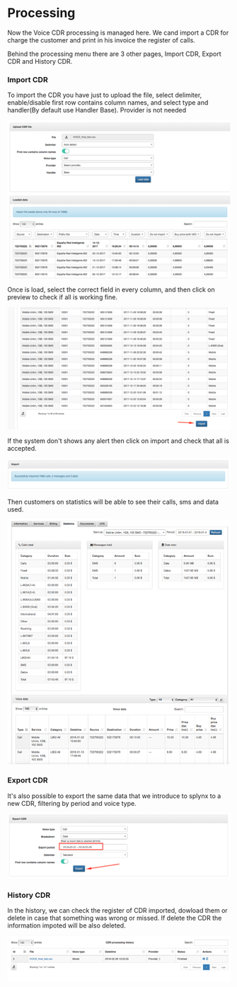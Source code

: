 Processing
==========

Now the Voice CDR processing is managed here. We cand import a CDR for charge the customer and print in his invoice the register of calls.

Behind the processing menu there are 3 other pages, Import CDR, Export CDR and History CDR.


### Import CDR

To import the CDR you have just to upload the file, select delimiter, enable/disable first row contains column names, and select type and handler(By default use Handler Base). Provider is not needed

![Upload](./upload.png?w=300)

Once is load, select the correct field in every column, and then click on preview to check if all is working fine.

![Import](./import.png?w=300)

If the system don't shows any alert then click on import and check that all is accepted.

![Alert](./alert.png?w=300)

Then customers on statistics will be able to see their calls, sms and data used.

![Statistics](./statistics.png?w=300)


### Export CDR

It's also possible to export the same data that we introduce to splynx to a new CDR, filtering by period and voice type.

![Export](./export.png?w=300)


### History CDR

In the history, we can check the register of CDR imported, dowload them or delete in case that something was wrong or missed. If delete the CDR the information impoted will be also deleted.

![History](./history.png?w=300)
